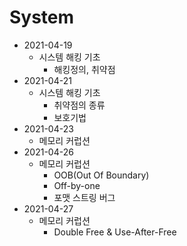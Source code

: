 # System

- 2021-04-19
  - 시스템 해킹 기초
    - 해킹정의, 취약점
- 2021-04-21
  - 시스템 해킹 기초
    - 취약점의 종류
    - 보호기법
- 2021-04-23
  - 메모리 커럽션
- 2021-04-26
  - 메모리 커럽션
    - OOB(Out Of Boundary)
    - Off-by-one
    - 포맷 스트링 버그
- 2021-04-27
  - 메모리 커럽션
    - Double Free & Use-After-Free
